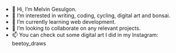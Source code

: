 - 👋 Hi, I’m Melvin Gesulgon.
- 👀 I’m interested in writing, coding, cycling, digital art and bonsai.
- 🌱 I’m currently learning web development.
- 💞️ I’m looking to collaborate on any relevant projects.
- 📫 You can check out some digital art I did in my Instagram: beetoy_draws
<!---
Melvin-Gesulgon/Melvin-Gesulgon is a ✨ special ✨ repository because its `README.md` (this file) appears on your GitHub profile.
You can click the Preview link to take a look at your changes.
--->
